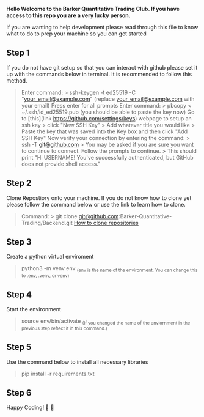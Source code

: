 **Hello Welcome to the Barker Quantitative Trading Club.
If you have access to this repo you are a very lucky person.**

If you are wanting to help development please read through this file to know what to do to prep your 
machine so you can get started

Step 1
--
If you do not have git setup so that you can interact with github please set it up with the commands below in terminal. It is recommended to follow this method.
> Enter command: 
    > ssh-keygen -t ed25519 -C "your_email@example.com" (replace your_email@example.com with your email)
> Press enter for all prompts
> Enter command:
    > pbcopy < ~/.ssh/id_ed25519.pub (you should be able to paste the key now)
> Go to [this](link https://github.com/settings/keys) webpage to setup an ssh key
    > click "New SSH Key"
    > Add whatever title you would like
    > Paste the key that was saved into the Key box and then click "Add SSH Key"
> Now verify your connection by entering the command:
    > ssh -T git@github.com
    > You may be asked if you are sure you want to continue to connect. Follow the prompts to continue.
    > This should print "Hi USERNAME! You've successfully authenticated, but GitHub does not provide shell access."

Step 2
--
Clone Repostiory onto your machine.
If you do not know how to clone yet please follow the command below or use the link to learn how to clone.
> Command:
    > git clone git@github.com:Barker-Quantitative-Trading/Backend.git
> [How to clone repositories](https://docs.github.com/en/repositories/creating-and-managing-repositories/cloning-a-repository)

Step 3
--
Create a python virtual enviroment
> python3 -m venv env <sub> (env is the name of the environment. You can change this to .env, .venv, or venv) </sub>

Step 4
--
Start the environment
> source env/bin/activate <sub> (If you changed the name of the enviornment in the previous step reflect it in this command.) </sub>

Step 5
--
Use the command below to install all necessary libraries
> pip install -r requirements.txt

Step 6
--
Happy Coding! :rocket: :rocket:


